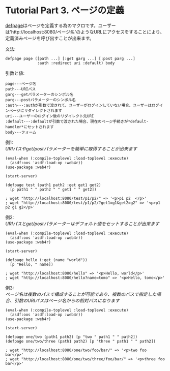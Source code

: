 Tutorial Part 3. ページの定義
==============================
[defpage](http://web4r.org/en/api#defpage)はページを定義する為のマクロです。ユーザーは'http://localhost:8080/ページ名'のようなURLにアクセスをすることにより、定義済みページを呼び出すことが出来ます。

文法:

    defpage page ([path ...] [:get garg ...] [:post parg ...]
                  :auth :redirect uri :default) body

引数と値:

    page---ページ名
    path---URIパス
    garg---getパラメーターのシンボル名
    parg---postパラメーターのシンボル名
    :auth---:authが引数で渡されて、ユーザーがログインしていない場合、ユーザーはログインページにリダイレクトされます
    uri---ユーザーのログイン後のリダイレクト先URI
    :default---:defaultが引数で渡された場合、現在のページ手続きが*default-handler*にセットされます
    body---フォーム

例1:  
*URIパスやget/postパラメーターを簡単に取得することが出来ます*

    (eval-when (:compile-toplevel :load-toplevel :execute)
      (asdf:oos 'asdf:load-op :web4r))
    (use-package :web4r)

    (start-server)

    (defpage test (path1 path2 :get get1 get2)
      [p path1 " " path2 " " get1 " " get2])

    ; wget "http://localhost:8080/test/p1/p2/" => '<p>p1 p2  </p>'
    ; wget "http://localhost:8080/test/p1/p2/?get1=g1&get2=g2" => '<p>p1 p2 g1 g2</p>'

例2:  
*URIパスとget/postパラメーターはデフォルト値をセットすることが出来ます*

    (eval-when (:compile-toplevel :load-toplevel :execute)
      (asdf:oos 'asdf:load-op :web4r))
    (use-package :web4r)

    (start-server)

    (defpage hello (:get (name "world"))
      [p "Hello, " name])

    ; wget "http://localhost:8080/hello" => '<p>Hello, world</p>'
    ; wget "http://localhost:8080/hello?name=tomo" => '<p>Hello, tomo</p>'

例3:  
*ページ名は複数のパスで構成することが可能であり、複数のパスで指定した場合、引数のURIパスはページ名からの相対パスになります*

    (eval-when (:compile-toplevel :load-toplevel :execute)
      (asdf:oos 'asdf:load-op :web4r))
    (use-package :web4r)

    (start-server)

    (defpage one/two (path1 path2) [p "two " path1 " " path2])
    (defpage one/two/three (path1 path2) [p "three " path1 " " path2])

    ; wget "http://localhost:8080/one/two/foo/bar/" => '<p>two foo bar</p>'
    ; wget "http://localhost:8080/one/two/three/foo/bar/" => '<p>three foo bar</p>'
